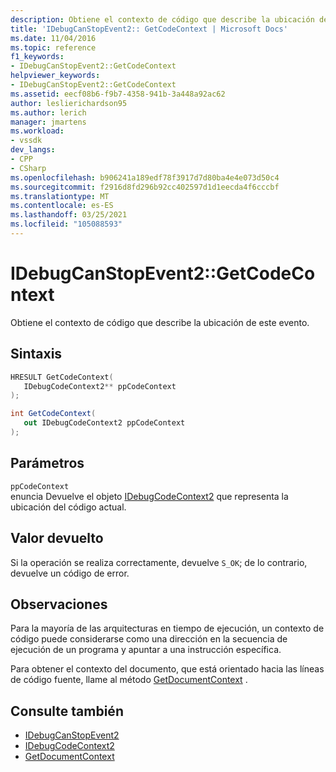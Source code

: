 ```yaml
---
description: Obtiene el contexto de código que describe la ubicación de este evento.
title: 'IDebugCanStopEvent2:: GetCodeContext | Microsoft Docs'
ms.date: 11/04/2016
ms.topic: reference
f1_keywords:
- IDebugCanStopEvent2::GetCodeContext
helpviewer_keywords:
- IDebugCanStopEvent2::GetCodeContext
ms.assetid: eecf08b6-f9b7-4358-941b-3a448a92ac62
author: leslierichardson95
ms.author: lerich
manager: jmartens
ms.workload:
- vssdk
dev_langs:
- CPP
- CSharp
ms.openlocfilehash: b906241a189edf78f3917d7d80ba4e4e073d50c4
ms.sourcegitcommit: f2916d8fd296b92cc402597d1d1eecda4f6cccbf
ms.translationtype: MT
ms.contentlocale: es-ES
ms.lasthandoff: 03/25/2021
ms.locfileid: "105088593"
---
```

# <a name="idebugcanstopevent2getcodecontext"></a>IDebugCanStopEvent2::GetCodeContext
Obtiene el contexto de código que describe la ubicación de este evento.

## <a name="syntax"></a>Sintaxis

```cpp
HRESULT GetCodeContext( 
   IDebugCodeContext2** ppCodeContext
);
```

```csharp
int GetCodeContext( 
   out IDebugCodeContext2 ppCodeContext
);
```

## <a name="parameters"></a>Parámetros
`ppCodeContext`\
enuncia Devuelve el objeto [IDebugCodeContext2](../../../extensibility/debugger/reference/idebugcodecontext2.md) que representa la ubicación del código actual.

## <a name="return-value"></a>Valor devuelto
 Si la operación se realiza correctamente, devuelve `S_OK`; de lo contrario, devuelve un código de error.

## <a name="remarks"></a>Observaciones
 Para la mayoría de las arquitecturas en tiempo de ejecución, un contexto de código puede considerarse como una dirección en la secuencia de ejecución de un programa y apuntar a una instrucción específica.

 Para obtener el contexto del documento, que está orientado hacia las líneas de código fuente, llame al método [GetDocumentContext](../../../extensibility/debugger/reference/idebugcanstopevent2-getdocumentcontext.md) .

## <a name="see-also"></a>Consulte también
- [IDebugCanStopEvent2](../../../extensibility/debugger/reference/idebugcanstopevent2.md)
- [IDebugCodeContext2](../../../extensibility/debugger/reference/idebugcodecontext2.md)
- [GetDocumentContext](../../../extensibility/debugger/reference/idebugcanstopevent2-getdocumentcontext.md)
